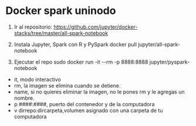 # Docker spark uninodo

1) Ir al repositorio:
https://github.com/jupyter/docker-stacks/tree/master/all-spark-notebook

2) Instala Jupyter, Spark con R y PySpark
docker pull jupyter/all-spark-notebook 

3) Ejecutar el repo 
sudo  docker run -it --rm -p 8888:8888 jupyter/pyspark-notebook

  + it, modo interactivo
  + rm, la imagen se elimina cuando se detiene.
  + name, si no quieres eliminar la imagen, no le pones rm y le agregas un nombre.
  + p ####:####, puerto del contenedor y de la computadora
  + v dirrepo:dircarpeta,volumen asignado con una carpeta de tu computadora
